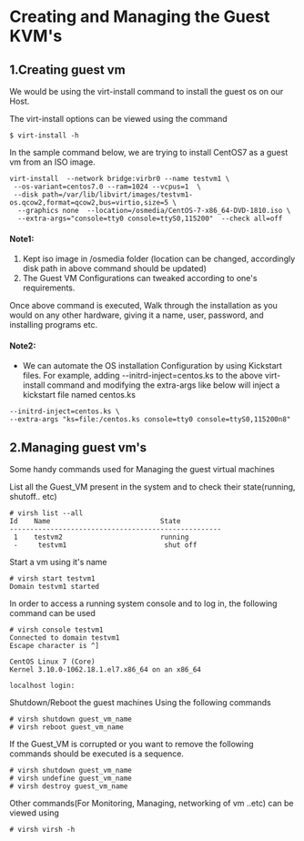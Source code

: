 # Creating and Managing the Guest KVM's

## 1.Creating guest vm
We would be using the virt-install command to install the guest os on our Host.

The virt-install options can be viewed using the command
```
$ virt-install -h
```
In the sample command below, we are trying to install CentOS7 as a guest vm from an ISO image.
```
virt-install  --network bridge:virbr0 --name testvm1 \
 --os-variant=centos7.0 --ram=1024 --vcpus=1  \
 --disk path=/var/lib/libvirt/images/testvm1-os.qcow2,format=qcow2,bus=virtio,size=5 \
  --graphics none  --location=/osmedia/CentOS-7-x86_64-DVD-1810.iso \
  --extra-args="console=tty0 console=ttyS0,115200"  --check all=off
```
#### Note1: 
1. Kept iso image in /osmedia folder (location can be changed, accordingly disk path in above command should be updated) 
2. The Guest VM Configurations can tweaked according to one's requirements.

Once above command is executed, Walk through the installation as you would on any other hardware, giving it a name, user, password, and installing programs etc.
#### Note2: 
- We can automate the OS installation Configuration by using Kickstart files. For example, adding --initrd-inject=centos.ks to the above virt-install command and modifying the extra-args like below will inject a kickstart file named centos.ks
```
--initrd-inject=centos.ks \
--extra-args "ks=file:/centos.ks console=tty0 console=ttyS0,115200n8"
```

## 2.Managing guest vm's
Some handy commands used for Managing the guest virtual machines

List all the Guest_VM present in the system and to check their state(running, shutoff.. etc)
```
# virsh list --all
Id    Name                           State
----------------------------------------------------
 1    testvm2                        running
 -     testvm1                        shut off
```
Start a vm using it's name
```
# virsh start testvm1
Domain testvm1 started
```
In order to access a running system console and to log in, the following command can be used
```
# virsh console testvm1
Connected to domain testvm1
Escape character is ^]

CentOS Linux 7 (Core)
Kernel 3.10.0-1062.18.1.el7.x86_64 on an x86_64

localhost login:
```
Shutdown/Reboot the guest machines Using the following commands
```
# virsh shutdown guest_vm_name
# virsh reboot guest_vm_name
```
If the Guest_VM is corrupted or you want to remove the following commands should be executed is a sequence.
```
# virsh shutdown guest_vm_name  
# virsh undefine guest_vm_name
# virsh destroy guest_vm_name
```
Other commands(For Monitoring, Managing, networking of vm ..etc) can be viewed using
```
# virsh virsh -h
```
 

